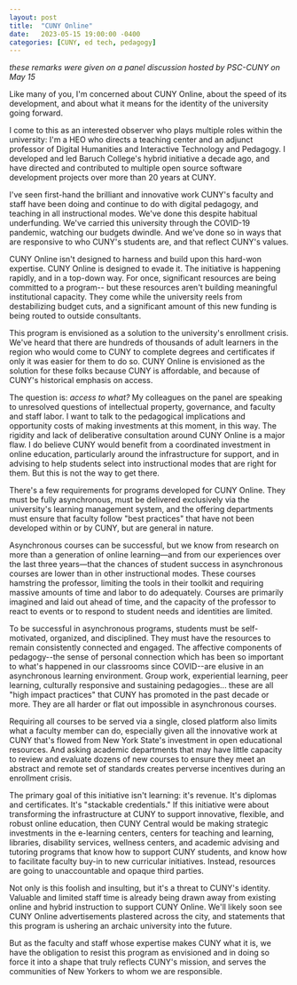 ```yaml
---
layout: post
title:  "CUNY Online"
date:   2023-05-15 19:00:00 -0400
categories: [CUNY, ed tech, pedagogy]
---
```

*these remarks were given on a panel discussion hosted by PSC-CUNY on May 15*

Like many of you, I'm concerned about CUNY Online, about the speed of its development, and about what it means for the identity of the university going forward.

I come to this as an interested observer who plays multiple roles within the university: I'm a HEO who directs a teaching center and an adjunct professor of Digital Humanities and Interactive Technology and Pedagogy. I developed and led Baruch College's hybrid initiative a decade ago, and have directed and contributed to multiple open source software development projects over more than 20 years at CUNY.

I've seen first-hand the brilliant and innovative work CUNY's faculty and staff have been doing and continue to do with digital pedagogy, and teaching in all instructional modes. We've done this despite habitual underfunding. We've carried this university through the COVID-19 pandemic, watching our budgets dwindle. And we've done so in ways that are responsive to who CUNY's students are, and that reflect CUNY's values.      

CUNY Online isn't designed to harness and build upon this hard-won expertise. CUNY Online is designed to evade it. The initiative is happening rapidly, and in a top-down way. For once, significant resources are being committed to a program-- but these resources aren't building meaningful institutional capacity. They come while the university reels from destabilizing budget cuts, and a significant amount of this new funding is being routed to outside consultants.     

This program is envisioned as a solution to the university's enrollment crisis. We've heard that there are hundreds of thousands of adult learners in the region who would come to CUNY to complete degrees and certificates if only it was easier for them to do so. CUNY Online is envisioned as the solution for these folks because CUNY is affordable, and because of CUNY's historical emphasis on access.

The question is: *access to what?* My colleagues on the panel are speaking to unresolved questions of intellectual property, governance, and faculty and staff labor. I want to talk to the pedagogical implications and opportunity costs of making investments at this moment, in this way. The rigidity and lack of deliberative consultation around CUNY Online is a major flaw. I do believe CUNY would benefit from a coordinated investment in online education, particularly around the infrastructure for support, and in advising to help students select into instructional modes that are right for them. But this is not the way to get there.

There's a few requirements for programs developed for CUNY Online. They must be fully asynchronous, must be delivered exclusively via the university's learning management system, and the offering departments must ensure that faculty follow "best practices" that have not been developed within or by CUNY, but are general in nature.  

Asynchronous courses can be successful, but we know from research on more than a generation of online learning—and from our experiences over the last three years—that the chances of student success in asynchronous courses are lower than in other instructional modes. These courses hamstring the professor, limiting the tools in their toolkit and requiring massive amounts of time and labor to do adequately. Courses are primarily imagined and laid out ahead of time, and the capacity of the professor to react to events or to respond to student needs and identities are limited.

To be successful in asynchronous programs, students must be self-motivated, organized, and disciplined. They must have the resources to remain consistently connected and engaged. The affective components of pedagogy--the sense of personal connection which has been so important to what's happened in our classrooms since COVID--are elusive in an asynchronous learning environment. Group work, experiential learning, peer learning, culturally responsive and sustaining pedagogies... these are all "high impact practices" that CUNY has promoted in the past decade or more. They are all harder or flat out impossible in asynchronous courses.  

Requiring all courses to be served via a single, closed platform also limits what a faculty member can do, especially given all the innovative work at CUNY that's flowed from New York State's investment in open educational resources. And asking academic departments that may have little capacity to review and evaluate dozens of new courses to ensure they meet an abstract and remote set of standards creates perverse incentives during an enrollment crisis.    

The primary goal of this initiative isn't learning: it's revenue. It's diplomas and certificates. It's "stackable credentials." If this initiative were about transforming the infrastructure at CUNY to support innovative, flexible, and robust online education, then CUNY Central would be making strategic investments in the e-learning centers, centers for teaching and learning, libraries, disability services, wellness centers, and academic advising and tutoring programs that know how to support CUNY students, and know how to facilitate faculty buy-in to new curricular initiatives. Instead, resources are going to unaccountable and opaque third parties.

Not only is this foolish and insulting, but it's a threat to CUNY's identity. Valuable and limited staff time is already being drawn away from existing online and hybrid instruction to support CUNY Online. We'll likely soon see CUNY Online advertisements plastered across the city, and statements that this program is ushering an archaic university into the future.

But as the faculty and staff whose expertise makes CUNY what it is, we have the obligation to resist this program as envisioned and in doing so force it into a shape that truly reflects CUNY's mission, and serves the communities of New Yorkers to whom we are responsible.    
